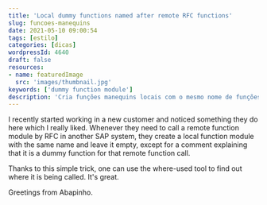 ```yaml
---
title: 'Local dummy functions named after remote RFC functions'
slug: funcoes-manequins
date: 2021-05-10 09:00:54
tags: [estilo]
categories: [dicas]
wordpressId: 4640
draft: false
resources:
- name: featuredImage
  src: 'images/thumbnail.jpg'
keywords: ['dummy function module']
description: 'Cria funções manequins locais com o mesmo nome de funções chamadas por RFC noutros sistemas SAP.'
---
```

I recently started working in a new customer and noticed something they do here which I really liked. Whenever they need to call a remote function module by RFC in another SAP system, they create a local function module with the same name and leave it empty, except for a comment explaining that it is a dummy function for that remote function call.

Thanks to this simple trick, one can use the where-used tool to find out where it is being called. It's great.

Greetings from Abapinho.
